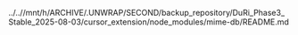 ../..//mnt/h/ARCHIVE/.UNWRAP/SECOND/backup_repository/DuRi_Phase3_Stable_2025-08-03/cursor_extension/node_modules/mime-db/README.md
